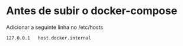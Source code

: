 # Antes de subir o docker-compose
Adicionar a seguinte linha no /etc/hosts
```/etc/hosts
127.0.0.1	host.docker.internal
````